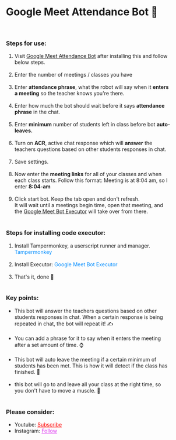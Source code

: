 <div style="width:fit-content;height: fit-content;margin: 5%;">
    <h1>Google Meet Attendance Bot 🤖</h1><br>
    <h3>Steps for use: </h3>
    <ol style="margin-bottom:10px;">
        <li>Visit <a href="">Google Meet Attendance Bot</a> after installing this and follow below steps.</li><br>
        <li>Enter the number of meetings / classes you have</li><br>
        <li>Enter <b>attendance phrase</b>, what the robot will say when it <b>enters a meeting</b> so the teacher knows
            you're there.</li><br>
        <li>Enter how much the bot should wait before it says <b>attendance phrase</b> in the chat.</li><br>
        <li>Enter <b>minimum</b> number of students left in class before bot <b>auto-leaves.</b></li><br>
        <li>Turn on <b>ACR</b>, active chat response which will <b>answer</b> the teachers questions based on other
            students responses in chat.</li><br>
        <li>Save settings.</li><br>
        <li>Now enter the <b>meeting links</b> for all of your classes and when each class starts. Follow this format:
            Meeting is at 8:04 am, so I enter <b>8:04-am</b></li><br>
        <li>Click start bot. Keep the tab open and don't refresh. <br>It will wait until a meetings begin time, open that meeting, and the <a target="_Blank" href="https://greasyfork.org/en/scripts/48YiBcrbfYr4sk4gCM2qES6hb6gveaEeBRr8Yy5eGavZ2K268i2MU4xJu5aZ38Q4xNUhMMX5YnPW6DAhQ9bu7BRAQDuiggZ, 255);">Google Meet Bot Executor</a> will take over from there.</li><br>
    </ol>
    <h3>Steps for installing code executor: </h3>
    <ol style="margin-bottom:10px;">
        <li>Install Tampermonkey, a userscript runner and manager. <a target="_Blank"
                href="https://chrome.google.com/webstore/detail/tampermonkey/dhdgffkkebhmkfjojejmpbldmpobfkfo?hl=en"
                style="text-decoration: none;color: rgb(0, 140, 255)">Tampermonkey</a> </li><br>
        <li>Install Executor: <a target="_Blank" href="https://greasyfork.org/en/scripts/422503-google-meet-attendance-bot-code-executor" style="text-decoration: none;color:rgb(0, 140, 255)">Google Meet Bot Executor</a> </li><br>
        <li>That's it, done 🙌</li><br>
    </ol>
    <h3>Key points:</h3>
    <ul style="margin-bottom:10px;">
        <li>This bot will answer the teachers questions based on other students responses in chat. When a certain
            response
            is being repeated in chat, the bot will repeat it! ✍</li><br>
        <li>You can add a phrase for it to say when it enters the meeting after a set amount of time. ⌚</li><br>
        <li>This bot will auto leave the meeting if a certain minimum of students has been met. This is how it will
            detect
            if the class has finished. 🧠</li><br>
            <li>this bot will go to and leave all your class at the right time, so you don't have to move a muscle. 💪</li><br>
    </ul>
<h3>Please consider:</h3>
    <ul>
        <li>Youtube: <a style="color:red;" target="_Blank"
                href="https://www.youtube.com/channel/UCinBnZ2BKAbCKA1w9lmFd0w">Subscribe</a></li>
        <li>Instagram: <a style="color:#dc2ef0;" target="_Blank"
                href="https://www.instagram.com/nyc.geahad.codes/">Follow</a></li>
    </ul>
    <br>

</div>
